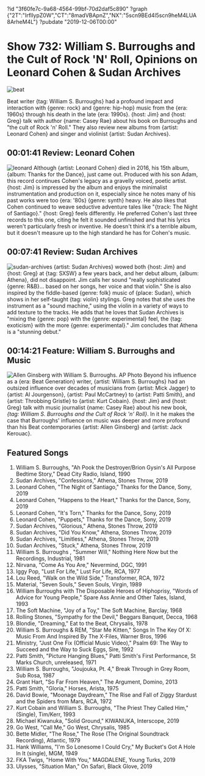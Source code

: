 ?id "3f60fe7c-9a68-4564-99bf-70d2daf5c890"
?graph {"2T":"IrflIypZ0W","CT":"8madVBApnZ","NX":"5scn9BEd4l5scn9heM4LUA8ArheM4L"}
?pubdate "2019-12-06T00:00"

# Show 732: William S. Burroughs and the Cult of Rock 'N' Roll, Opinions on Leonard Cohen & Sudan Archives

![beat](https://static.soundopinions.org/images/2019/burroughs.jpg)

Beat writer {tag: William S. Burroughs} had a profound impact and interaction with {genre: rock} and {genre: hip-hop} music from the {era: 1960s} through his death in the late {era: 1990s}. {host: Jim} and {host: Greg} talk with author {name: Casey Rae} about his book on Burroughs and "the cult of Rock 'n' Roll." They also review new albums from {artist: Leonard Cohen} and singer and violinist {artist: Sudan Archives}. 


## 00:01:41 Review: Leonard Cohen
![leonard](https://static.soundopinions.org/assets/732/2T0.jpg)
Although {artist: Leonard Cohen} died in 2016, his 15th album, {album: Thanks for the Dance}, just came out. Produced with his son Adam, this record continues Cohen's legacy as a gravelly voiced, poetic artist. {host: Jim} is impressed by the album and enjoys the minimalist instrumentation and production on it, especially since he notes many of his past works were too {era: '80s} {genre: synth} heavy. He also likes that Cohen continued to weave seductive adventure tales like "{track: The Night of Santiago}." {host: Greg} feels differently. He preferred Cohen's last three records to this one, citing he felt it sounded unfinished and that his lyrics weren't particularly fresh or inventive. He doesn't think it's a terrible album, but it doesn't measure up to the high standard he has for Cohen's music.


## 00:07:41 Review: Sudan Archives
![sudan-archives](https://static.soundopinions.org/assets/732/CT0.jpg)
{artist: Sudan Archives} wowed both {host: Jim} and {host: Greg} at {tag: SXSW} a few years back, and her debut album, {album: Athena}, did not disappoint. Jim calls her sound "really sophisticated {genre: R&B}... based on her songs, her voice and that violin." She is also inspired by the fiddle-based {genre: folk} music of {place: Sudan}, which shows in her self-taught {tag: violin} stylings. Greg notes that she uses the instrument as a "sound machine," using the violin in a variety of ways to add texture to the tracks. He adds that he loves that Sudan Archives is "mixing the {genre: pop} with the {genre: experimental} feel, the {tag: exoticism} with the more {genre: experimental}." Jim concludes that Athena is a "stunning debut."

## 00:14:21 Feature: William S. Burroughs and Music
![Allen Ginsberg with William S. Burroughs. AP Photo](https://static.soundopinions.org/assets/732/NX0.jpg)
Beyond his influence as a {era: Beat Generation} writer, {artist: William S. Burroughs} had an outsized influence over decades of musicians from {artist: Mick Jagger} to {artist: Al Jourgenson}, {artist: Paul McCartney} to {artist: Patti Smith}, and {artist: Throbbing Gristle} to {artist: Kurt Cobain}. {host: Jim} and {host: Greg} talk with music journalist {name: Casey Rae} about his new book, _{tag: William S. Burroughs and the Cult of Rock 'n' Roll}_. In it he makes the case that Burroughs' influence on music was deeper and more profound than his Beat contemporaries {artist: Allen Ginsberg} and {artist: Jack Kerouac}.


## Featured Songs

1. William S. Burroughs, "Ah Pook the Destroyer/Brion Gysin's All Purpose Bedtime Story," Dead City Radio, Island, 1990
1. Sudan Archives, "Confessions," Athena, Stones Throw, 2019
1. Leonard Cohen, "The Night of Santiago," Thanks for the Dance, Sony, 2019
1. Leonard Cohen, "Happens to the Heart," Thanks for the Dance, Sony, 2019
1. Leonard Cohen, "It's Torn," Thanks for the Dance, Sony, 2019
1. Leonard Cohen, "Puppets," Thanks for the Dance, Sony, 2019
1. Sudan Archives, "Glorious," Athena, Stones Throw, 2019
1. Sudan Archives, "Did You Know," Athena, Stones Throw, 2019
1. Sudan Archives, "Limitless," Athena, Stones Throw, 2019
1. Sudan Archives, "Stuck," Athena, Stones Throw, 2019
1. William S. Burroughs , "Summer Will," Nothing Here Now but the Recordings, Industrial, 1981
1. Nirvana, "Come As You Are," Nevermind, DGC, 1991
1. Iggy Pop, "Lust For Life," Lust For Life, RCA, 1977
1. Lou Reed, "Walk on the Wild Side," Transformer, RCA, 1972
1. Material, "Seven Souls," Seven Souls, Virgin, 1989
1. William Burroughs with The Disposable Heroes of Hiphoprisy, "Words of Advice for Young People," Spare Ass Annie and Other Tales, Island, 1993
1. The Soft Machine, "Joy of a Toy," The Soft Machine, Barclay, 1968
1. Rolling Stones, "Sympathy for the Devil," Beggars Banquet, Decca, 1968
1. Blondie, "Dreaming," Eat to the Beat, Chrysalis, 1978
1. William S. Burroughs & REM, "Star Me Kitten," Songs In The Key Of X: Music From And Inspired By The X-Files, Warner Bros, 1996
1. Ministry, "Just One Fix (Official Music Video)," Psalm 69: The Way to Succeed and the Way to Suck Eggs, Sire, 1992
1. Patti Smith, "Picture Hanging Blues," Patti Smith's First Performance, St Marks Church, unreleased, 1971
1. William S. Burroughs, "Joujouka, Pt. 4," Break Through in Grey Room, Sub Rosa, 1987
1. Grant Hart, "So Far From Heaven," The Argument, Domino, 2013
1. Patti Smith, "Gloria," Horses, Arista, 1975
1. David Bowie, "Moonage Daydream," The Rise and Fall of Ziggy Stardust and the Spiders from Mars, RCA, 1972
1. Kurt Cobain and William S. Burroughs, "The Priest They Called Him," (Single), Tim/Kerr, 1993
1. Michael Kiwanuka, "Solid Ground," KIWANUKA, Interscope, 2019
1. Go West, "Call Me," Go West, Chrysalis, 1985
1. Bette Midler, "The Rose," The Rose (The Original Soundtrack Recording), Atlantic, 1979
1. Hank Williams, "I'm So Lonesome I Could Cry," My Bucket's Got A Hole In It (single), MGM, 1949
1. FKA Twigs, "Home With You," MAGDALENE, Young Turks, 2019
1. Ulysses, "Situation Man," On Safari, Black Glove, 2019
